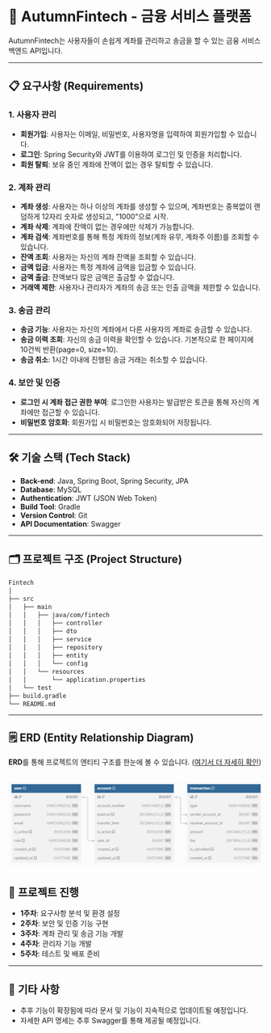 # 🏦 AutumnFintech - 금융 서비스 플랫폼

AutumnFintech는 사용자들이 손쉽게 계좌를 관리하고 송금을 할 수 있는 금융 서비스 백엔드 API입니다. 

---

## 📋 요구사항 (Requirements)

### 1. 사용자 관리
- **회원가입**: 사용자는 이메일, 비밀번호, 사용자명을 입력하여 회원가입할 수 있습니다.
- **로그인**: Spring Security와 JWT를 이용하여 로그인 및 인증을 처리합니다.
- **회원 탈퇴**: 보유 중인 계좌에 잔액이 없는 경우 탈퇴할 수 있습니다.

### 2. 계좌 관리
- **계좌 생성**: 사용자는 하나 이상의 계좌를 생성할 수 있으며, 계좌번호는 중복없이 랜덤하게 12자리 숫자로 생성되고, "1000"으로 시작. 
- **계좌 삭제**: 계좌에 잔액이 없는 경우에만 삭제가 가능합니다.
- **계좌 검색**: 계좌번호를 통해 특정 계좌의 정보(계좌 유무, 계좌주 이름)를 조회할 수 있습니다.
- **잔액 조회**: 사용자는 자신의 계좌 잔액을 조회할 수 있습니다.
- **금액 입금**: 사용자는 특정 계좌에 금액을 입금할 수 있습니다.
- **금액 출금**: 잔액보다 많은 금액은 출금할 수 없습니다.
- **거래액 제한**: 사용자나 관리자가 계좌의 송금 또는 인출 금액을 제한할 수 있습니다.

### 3. 송금 관리
- **송금 기능**: 사용자는 자신의 계좌에서 다른 사용자의 계좌로 송금할 수 있습니다.
- **송금 이력 조회**: 자신의 송금 이력을 확인할 수 있습니다. 기본적으로 한 페이지에 10건씩 반환(page=0, size=10).
- **송금 취소**: 1시간 이내에 진행된 송금 거래는 취소할 수 있습니다.

### 4. 보안 및 인증
- **로그인 시 계좌 접근 권한 부여**: 로그인한 사용자는 발급받은 토큰을 통해 자신의 계좌에만 접근할 수 있습니다.
- **비밀번호 암호화**: 회원가입 시 비밀번호는 암호화되어 저장됩니다.

---

## 🛠️ 기술 스택 (Tech Stack)

- **Back-end**: Java, Spring Boot, Spring Security, JPA
- **Database**: MySQL
- **Authentication**: JWT (JSON Web Token)
- **Build Tool**: Gradle
- **Version Control**: Git
- **API Documentation**: Swagger 

---

## 🗂️ 프로젝트 구조 (Project Structure)

```
Fintech
│
├── src
│   ├── main
│   │   ├── java/com/fintech
│   │   │   ├── controller
│   │   │   ├── dto
│   │   │   ├── service
│   │   │   ├── repository
│   │   │   ├── entity
│   │   │   └── config
│   │   └── resources
│   │       └── application.properties
│   └── test
├── build.gradle
└── README.md
```

---

## 🗒️ ERD (Entity Relationship Diagram)
**ERD**를 통해 프로젝트의 엔티티 구조를 한눈에 볼 수 있습니다.
([여기서 더 자세히 확인](https://dbdiagram.io/d/66f4cc273430cb846ca6d336))

![ERD Diagram](erd.png)
---

## 📆 프로젝트 진행
- **1주차**: 요구사항 분석 및 환경 설정
- **2주차**: 보안 및 인증 기능 구현
- **3주차**: 계좌 관리 및 송금 기능 개발
- **4주차**: 관리자 기능 개발
- **5주차**: 테스트 및 배포 준비

---

## 📌 기타 사항
- 추후 기능이 확장됨에 따라 문서 및 기능이 지속적으로 업데이트될 예정입니다.
- 자세한 API 명세는 추후 Swagger를 통해 제공될 예정입니다.


